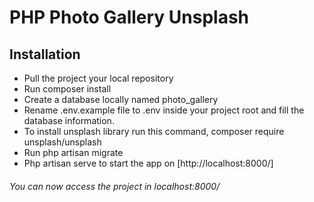 # PHP Photo Gallery Unsplash


## Installation

- Pull the project your local repository
- Run composer install
- Create a database locally named photo_gallery
- Rename .env.example file to .env inside your project root and fill the database information.
- To install unsplash library run this command,
  composer require unsplash/unsplash
- Run php artisan migrate
- Php artisan serve to start the app on 
  [http://localhost:8000/]


###### You can now access the project in localhost:8000/


